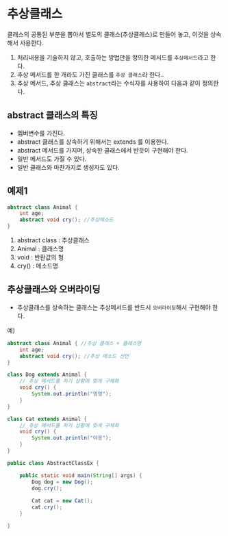 # 추상클래스

클래스의 공통된 부분을 뽑아서 별도의 클래스(추상클래스)로 만들어 놓고, 이것을 상속해서 사용한다.

1. 처리내용을 기술하지 않고, 호출하는 방법만을 정의한 메서드를 `추상메서드`라고 한다.
2. 추상 메서드를 한 개라도 가진 클래스를 `추상 클래스`라 한다..
3. 추상 메서드, 추상 클래스는 `abstract`라는 수식자를 사용하여 다음과 같이 정의한다.

## abstract 클래스의 특징

- 멤버변수를 가진다.
- abstract 클래스를 상속하기 위해서는 extends 를 이용한다.
- abstract 메서드를 가지며, 상속한 클래스에서 반듯이 구현해야 한다.
- 일반 메서드도 가질 수 있다.
- 일반 클래스와 마찬가지로 생성자도 있다.

## 예제1
```java
abstract class Animal {
	int age;
	abstract void cry(); //추상메소드
}
```

1. abstract class : 추상클래스
2. Animal : 클래스명
3. void : 반환값의 형
4. cry() : 메소드명

## 추상클래스와 오버라이딩

- 추상클래스를 상속하는 클래스는 추상메서드를 반드시 `오버라이딩`해서 구현해야 한다.

예)
```java
abstract class Animal { //추상 클래스 + 클래스명
	int age;
	abstract void cry(); //추상 메소드 선언
}

class Dog extends Animal {
	// 추상 메서드를 자기 상황에 맞게 구체화
	void cry() {
		System.out.println("멍멍"); 
	}
}

class Cat extends Animal {
	// 추상 메서드를 자기 상황에 맞게 구체화
	void cry() {
		System.out.println("야옹");
	}
}

public class AbstractClassEx {

	public static void main(String[] args) {
		Dog dog = new Dog();
		dog.cry();
		
		Cat cat = new Cat();
		cat.cry();
	}

}
```